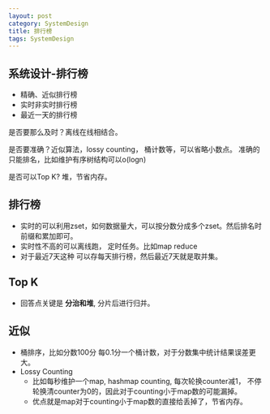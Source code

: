 ```yaml
---
layout: post
category: SystemDesign
title: 排行榜
tags: SystemDesign
---
```


## 系统设计-排行榜

- 精确、近似排行榜
- 实时非实时排行榜
- 最近一天的排行榜

是否要那么及时？离线在线相结合。

是否要准确？近似算法，lossy counting， 桶计数等，可以省略小数点。 准确的只能排名，比如维护有序树结构可以o(logn)

是否可以Top K?  堆，节省内存。

## 排行榜

- 实时的可以利用zset，如何数据量大，可以按分数分成多个zset。然后排名时前缀和累加即可。
- 实时性不高的可以离线跑， 定时任务。比如map reduce
- 对于最近7天这种 可以存每天排行榜，然后最近7天就是取并集。

## Top K

- 回答点关键是 **分治和堆**, 分片后进行归并。



## 近似

- 桶排序，比如分数100分 每0.1分一个桶计数，对于分数集中统计结果误差更大。
- Lossy Counting
  - 比如每秒维护一个map,  hashmap counting, 每次轮换counter减1， 不停轮换清counter为0的，因此对于counting小于map数的可能漏掉。
  - 优点就是map对于counting小于map数的直接给丢掉了，节省内存。
